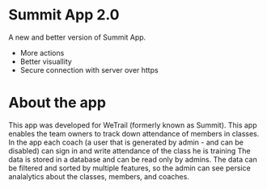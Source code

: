 # Summit App 2.0
A new and better version of Summit App.
* More actions
* Better visuallity
* Secure connection with server over https
# About the app
This app was developed for WeTrail (formerly known as Summit).
This app enables the team owners to track down attendance of members in classes.
In the app each coach (a user that is generated by admin - and can be disabled) can sign in and write attendance of the class he is training
The data is stored in a database and can be read only by admins.
The data can be filtered and sorted by multiple features, so the admin can see persice analalytics about the classes, members, and coaches.
